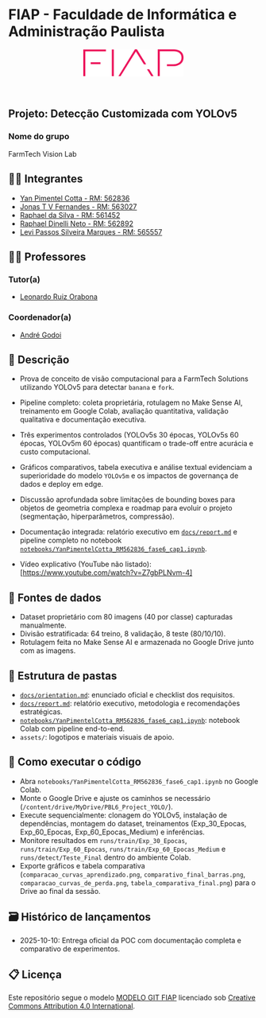 # FIAP - Faculdade de Informática e Administração Paulista

<p align="center">
<a href= "https://www.fiap.com.br/"><img src="assets/logo-fiap.png" alt="FIAP - Faculdade de Informática e Admnistração Paulista" border="0" width=40% height=40%></a>
</p>

<br>

## Projeto: Detecção Customizada com YOLOv5

### Nome do grupo

FarmTech Vision Lab

## 👨‍🎓 Integrantes

- [Yan Pimentel Cotta - RM: 562836](https://www.linkedin.com/in/yan-cotta)
- [Jonas T V Fernandes - RM: 563027](https://www.linkedin.com/in/jonastadeufernandes)
- [Raphael da Silva - RM: 561452](https://www.linkedin.com/in/raphaelsilva-phael)
- [Raphael Dinelli Neto - RM: 562892](https://www.linkedin.com/in/raphael-dinelli-8a01b278/)
- [Levi Passos Silveira Marques - RM: 565557](https://www.linkedin.com/company/inova-fusca)

## 👩‍🏫 Professores

### Tutor(a)

- [Leonardo Ruiz Orabona](https://www.linkedin.com/in/leonardoorabona)

### Coordenador(a)

- [André Godoi](https://www.linkedin.com/in/andregodoichiovato/)
 
## 📜 Descrição

- Prova de conceito de visão computacional para a FarmTech Solutions utilizando YOLOv5 para detectar `banana` e `fork`.
- Pipeline completo: coleta proprietária, rotulagem no Make Sense AI, treinamento em Google Colab, avaliação quantitativa, validação qualitativa e documentação executiva.
- Três experimentos controlados (YOLOv5s 30 épocas, YOLOv5s 60 épocas, YOLOv5m 60 épocas) quantificam o trade-off entre acurácia e custo computacional.
- Gráficos comparativos, tabela executiva e análise textual evidenciam a superioridade do modelo `YOLOv5m` e os impactos de governança de dados e deploy em edge.
- Discussão aprofundada sobre limitações de bounding boxes para objetos de geometria complexa e roadmap para evoluir o projeto (segmentação, hiperparâmetros, compressão).
- Documentação integrada: relatório executivo em [`docs/report.md`](docs/report.md) e pipeline completo no notebook [`notebooks/YanPimentelCotta_RM562836_fase6_cap1.ipynb`](notebooks/YanPimentelCotta_RM562836_fase6_cap1.ipynb).

- Vídeo explicativo (YouTube não listado): [https://www.youtube.com/watch?v=Z7gbPLNvm-4]

## 💽 Fontes de dados

- Dataset proprietário com 80 imagens (40 por classe) capturadas manualmente.
- Divisão estratificada: 64 treino, 8 validação, 8 teste (80/10/10).
- Rotulagem feita no Make Sense AI e armazenada no Google Drive junto com as imagens.

## 📁 Estrutura de pastas

- [`docs/orientation.md`](docs/orientation.md): enunciado oficial e checklist dos requisitos.
- [`docs/report.md`](docs/report.md): relatório executivo, metodologia e recomendações estratégicas.
- [`notebooks/YanPimentelCotta_RM562836_fase6_cap1.ipynb`](notebooks/YanPimentelCotta_RM562836_fase6_cap1.ipynb): notebook Colab com pipeline end-to-end.
- `assets/`: logotipos e materiais visuais de apoio.

## 🔧 Como executar o código

- Abra `notebooks/YanPimentelCotta_RM562836_fase6_cap1.ipynb` no Google Colab.
- Monte o Google Drive e ajuste os caminhos se necessário (`/content/drive/MyDrive/PBL6_Project_YOLO/`).
- Execute sequencialmente: clonagem do YOLOv5, instalação de dependências, montagem do dataset, treinamentos (Exp_30_Epocas, Exp_60_Epocas, Exp_60_Epocas_Medium) e inferências.
- Monitore resultados em `runs/train/Exp_30_Epocas`, `runs/train/Exp_60_Epocas`, `runs/train/Exp_60_Epocas_Medium` e `runs/detect/Teste_Final` dentro do ambiente Colab.
- Exporte gráficos e tabela comparativa (`comparacao_curvas_aprendizado.png`, `comparativo_final_barras.png`, `comparacao_curvas_de_perda.png`, `tabela_comparativa_final.png`) para o Drive ao final da sessão.

## 🗃 Histórico de lançamentos

- 2025-10-10: Entrega oficial da POC com documentação completa e comparativo de experimentos.

## 📋 Licença

Este repositório segue o modelo [MODELO GIT FIAP](https://github.com/agodoi/template) licenciado sob [Creative Commons Attribution 4.0 International](http://creativecommons.org/licenses/by/4.0/?ref=chooser-v1).
